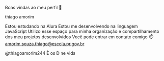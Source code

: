 Boas vindas ao meu perfil 💙

thiago amorim

Estou estudando na Alura
Estou me desenvolvendo na linguagem JavaScript
Utilizo esse espaço para minha organização e compartilhamento dos meu projetos desenvolvidos
Você pode entrar em contato comigo 📫
amorim.souza.thiago@escola.pr.gov.br

@thiagoamorim244
È os D ne vida

